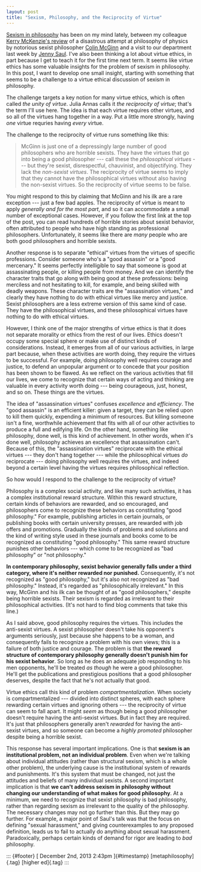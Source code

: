 ```yaml
---
layout: post
title: "Sexism, Philosophy, and the Reciprocity of Virtue"
---
```



[Sexism in philosophy](http://whatisitlike) has been on my mind lately, between my colleague [Kerry McKenzie's review](http://McKenzie) of a disastrous attempt at philosophy of physics by notorious sexist philosopher [Colin McGinn](http://McGinn) and a visit to our department last week by [Jenny Saul](http://Saul). I've also been thinking a lot about virtue ethics, in part because I get to teach it for the first time next term. It seems like virtue ethics has some valuable insights for the problem of sexism in philosophy. In this post, I want to develop one small insight, starting with something that seems to be a challenge to a virtue ethical discussion of sexism in philosophy.

The challenge targets a key notion for many virtue ethics, which is often called *the unity of virtue*. Julia Annas calls it *the reciprocity of virtue*; that's the term I'll use here. The idea is that each virtue requires other virtues, and so all of the virtues hang together in a way. Put a little more strongly, having *one* virtue requries having *every* virtue.

The challenge to the reciprocity of virtue runs something like this:

> McGinn is just one of a depressingly large number of good philosophers who are horrible sexists. They have the virtues that go into being a good philosopher --- call these the *philosophical virtues* --- but they're sexist, disrespectful, chauvinist, and objectifying. They lack the *non-sexist virtues*. The reciprocity of virtue seems to imply that they cannot have the philosophical virtues without also having the non-sexist virtues. So the reciprocity of virtue seems to be false.

You might respond to this by claiming that McGinn and his ilk are a rare exception --- just a few bad apples. The reciprocity of virtue is meant to apply *generally and for the most part*, and so it can accommodate a small number of exceptional cases. However, if you follow the first link at the top of the post, you can read hundreds of horrible stories about sexist behavior, often attributed to people who have high standing as professional philosophers. Unfortunately, it seems like there are *many* people who are both good philosophers and horrible sexists.

Another response is to separate "ethical" virtues from the virtues of specific professions. Consider someone who's a "good assassin" or a "good mercenary." It seems perfectly intelligible to say that someone is good at assassinating people, or killing people from money. And we can identify the character traits that go along with being good at these professions: being merciless and not hesitating to kill, for example, and being skilled with deadly weapons. These character traits are the "assassination virtues," and clearly they have nothing to do with ethical virtues like mercy and justice. Sexist philosophers are a less extreme version of this same kind of case. They have the philosophical virtues, and these philosophical virtues have nothing to do with ethical virtues.

However, I think one of the major strengths of virtue ethics is that it does not separate morality or ethics from the rest of our lives. Ethics doesn't occupy some special sphere or make use of distinct kinds of considerations. Instead, it emerges from all of our various activities, in large part because, when these activities are worth doing, they require the virtues to be successful. For example, doing philosophy well requires courage and justice, to defend an unpopular argument or to concede that your position has been shown to be flawed. As we reflect on the various activities that fill our lives, we come to recognize that certain ways of acting and thinking are valuable in every activity worth doing --- being courageous, just, honest, and so on. These things are the virtues.

The idea of "assassination virtues" confuses *excellence* and *efficiency*. The "good assassin" is an efficient killer: given a target, they can be relied upon to kill them quickly, expending a minimum of resources. But killing someone isn't a fine, worthwhile achievement that fits with all of our other activities to produce a full and edifying life. On the other hand, something like philosophy, done well, is this kind of achievement. In other words, when it's done well, philosophy achieves an excellence that assassination can't. Because of this, the "assassination virtues" reciprocate with the ethical virtues --- they don't hang together --- while the philosophical virtues *do* reciprocate --- doing philosophy well requires the virtues, and indeed beyond a certain level having the virtues requires philosophical reflection.

So how would I respond to the challenge to the reciprocity of virtue?

Philosophy is a complex social activity, and like many such activities, it has a complex institutional reward structure. Within this reward structure, certain kinds of behaviors are rewarded, and so encouraged, and philosophers come to recognize these behaviors as constituting "good philosophy." For example, publishing articles in certain journals, or publishing books with certain university presses, are rewarded with job offers and promotions. Gradually the kinds of problems and solutions and the kind of writing style used in these journals and books come to be recognized as constituting "good philosophy." This same reward structure punishes other behaviors --- which come to be recognized as "bad philosophy" or "not philosophy."

**In contemporary philosophy, sexist behavior generally falls under a third category, where it's neither rewarded nor punished.** Consequently, it's not recognized as "good philosophy," but it's also not recognized as "bad philosophy." Instead, it's regarded as "philosophically irrelevant." In this way, McGinn and his ilk can be thought of as "good philosophers," despite being horrible sexists. Their sexism is regarded as irrelevant to their philosophical activities. (It's not hard to find blog comments that take this line.)

As I said above, good philosophy requires the virtues. This includes the anti-sexist virtues. A sexist philosopher doesn't take his opponent's arguments seriously, just because she happens to be a woman, and consequently fails to recognize a problem with his own views; this is a failure of both justice and courage. The problem is that **the reward structure of contemporary philosophy generally doesn't punish him for his sexist behavior**. So long as he does an adequate job responding to his men opponents, he'll be treated *as though* he were a good philosopher. He'll get the publications and prestigious positions that a good philosopher deserves, despite the fact that he's not actually that good.

Virtue ethics call this kind of problem *compartmentalization*. When society is compartmentalized --- divided into distinct spheres, with each sphere rewarding certain virtues and ignoring others --- the reciprocity of virtue can seem to fall apart. It might *seem* as though being a good philosopher doesn't require having the anti-sexist virtues. But in fact they are required. It's just that philosophers generally aren't *rewarded* for having the anti-sexist virtues, and so someone can become a *highly promoted* philosopher despite being a horrible sexist.

This response has several important implications. One is that **sexism is an institutional problem, not an individual problem**. Even when we're talking about individual attitudes (rather than structural sexism, which is a whole other problem), the underlying cause is the institutional system of rewards and punishments. It's this system that must be changed, not just the attitudes and beliefs of many individual sexists. A second important implication is that **we can't address sexism in philosophy without changing our understanding of what makes for good philosophy**. At a minimum, we need to recognize that sexist philosophy is bad philosophy, rather than regarding sexism as irrelevant to the quality of the philosophy. The necessary changes may not go further than this. But they may go further. For example, a major point of Saul's talk was that the focus on defining "sexual harassment," and giving counterexamples to any proposed definition, leads us to fail to actually do anything about sexual harassment. Paradoxically, perhaps certain kinds of demand for rigor are leading to *bad* philosophy.

::: {#footer}
[ December 2nd, 2013 2:43pm ]{#timestamp} [metaphilosophy]{.tag} [higher ed]{.tag}
:::
